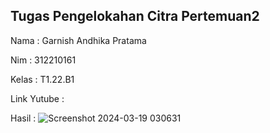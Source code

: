 ## Tugas Pengelokahan Citra Pertemuan2 ##

Nama   :  Garnish Andhika Pratama

Nim    :  312210161

Kelas  :  T1.22.B1

Link Yutube : 

Hasil   :  ![Screenshot 2024-03-19 030631](https://github.com/Garnish16/TugasPC_Pertemuan2/assets/115474050/be49e583-4e14-4b18-ba4b-38969c0617c5)
